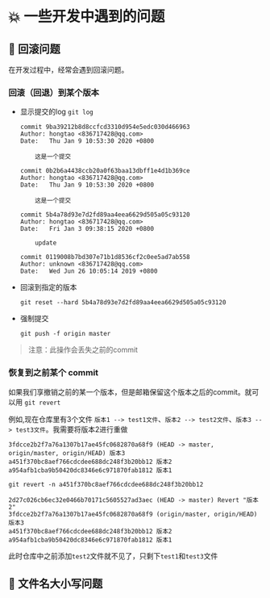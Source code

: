 # :boom: 一些开发中遇到的问题

## :dash: 回滚问题

在开发过程中，经常会遇到回滚问题。

### 回滚（回退）到某个版本

- 显示提交的log `git log`

  ```key
  commit 9ba39212b8d8ccfcd3310d954e5edc030d466963
  Author: hongtao <836717428@qq.com>
  Date:   Thu Jan 9 10:53:30 2020 +0800

      这是一个提交

  commit 0b2b6a4438ccb20a0f63baa13dbff1e4d1b369ce
  Author: hongtao <836717428@qq.com>
  Date:   Thu Jan 9 10:53:30 2020 +0800

      这是一个提交

  commit 5b4a78d93e7d2fd89aa4eea6629d505a05c93120
  Author: hongtao <836717428@qq.com>
  Date:   Fri Jan 3 09:38:15 2020 +0800

      update

  commit 0119008b7bd307e71b1d8536cf2c0ee5ad7ab558
  Author: unknown <836717428@qq.com>
  Date:   Wed Jun 26 10:05:14 2019 +0800
  ```

- 回滚到指定的版本

  `git reset --hard 5b4a78d93e7d2fd89aa4eea6629d505a05c93120`

- 强制提交

  `git push -f origin master`

> 注意：此操作会丢失之前的commit

### 恢复到之前某个 commit

如果我们享撤销之前的某一个版本，但是邮箱保留这个版本之后的commit。就可以用 `git revert`

例如,现在仓库里有3个文件 `版本1 --> test1文件`、`版本2 --> test2文件`、`版本3 --> test3文件`。我需要将版本2进行重做

```shell
3fdcce2b2f7a76a1307b17ae45fc0682870a68f9 (HEAD -> master, origin/master, origin/HEAD) 版本3
a451f370bc8aef766cdcdee688dc248f3b20bb12 版本2
a954afb1cba9b50420dc8346e6c971870fab1812 版本1
```

`git revert -n a451f370bc8aef766cdcdee688dc248f3b20bb12`

```key
2d27c026cb6ec32e0466b70171c5605527ad3aec (HEAD -> master) Revert "版本2"
3fdcce2b2f7a76a1307b17ae45fc0682870a68f9 (origin/master, origin/HEAD) 版本3
a451f370bc8aef766cdcdee688dc248f3b20bb12 版本2
a954afb1cba9b50420dc8346e6c971870fab1812 版本1
```

此时仓库中之前添加`test2`文件就不见了，只剩下`test1`和`test3`文件

## :dash: 文件名大小写问题
